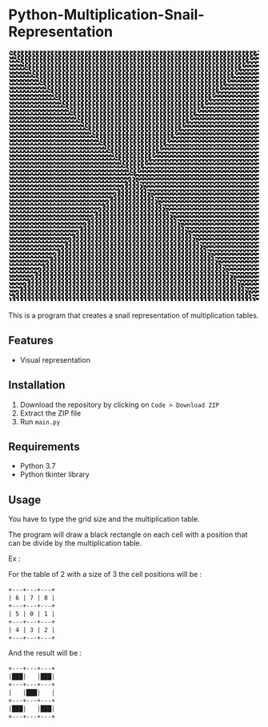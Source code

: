 # Python-Multiplication-Snail-Representation
![Preview image](./preview/preview.jpg)

This is a program that creates a snail representation of multiplication tables.
## Features
- Visual representation
## Installation
1. Download the repository by clicking on `Code > Download ZIP`
2. Extract the ZIP file
3. Run `main.py`
## Requirements
- Python 3.7
- Python tkinter library
## Usage
You have to type the grid size and the multiplication table.

The program will draw a black rectangle on each cell with a position that can be divide by the multiplication table.

Ex :

For the table of 2 with a size of 3 the cell positions will be :
```
+---+---+---+
| 6 | 7 | 8 |
+---+---+---+
| 5 | 0 | 1 |
+---+---+---+
| 4 | 3 | 2 |
+---+---+---+
```
And the result will be :
```
+---+---+---+
|███|   |███|
+---+---+---+
|   |███|   |
+---+---+---+
|███|   |███|
+---+---+---+
```